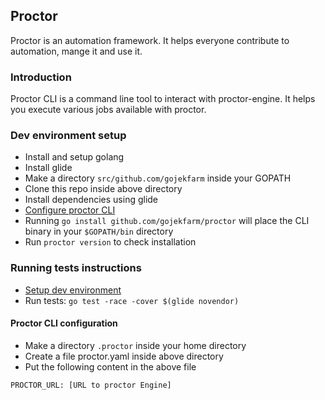 ## Proctor

Proctor is an automation framework. It helps everyone contribute to automation, mange it and use it.

### Introduction

Proctor CLI is a command line tool to interact with proctor-engine.
It helps you execute various jobs available with proctor.

### Dev environment setup

* Install and setup golang
* Install glide
* Make a directory `src/github.com/gojekfarm` inside your GOPATH
* Clone this repo inside above directory
* Install dependencies using glide
* [Configure proctor CLI](#proctor-cli-configuration)
* Running `go install github.com/gojekfarm/proctor` will place the CLI binary in your `$GOPATH/bin` directory
* Run `proctor version` to check installation

### Running tests instructions

* [Setup dev environment](#dev-environment-setup)
* Run tests: `go test -race -cover $(glide novendor)`

#### Proctor CLI configuration

* Make a directory `.proctor` inside your home directory
* Create a file proctor.yaml inside above directory
* Put the following content in the above file

```
PROCTOR_URL: [URL to proctor Engine]
```
